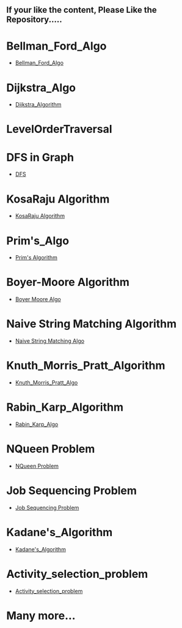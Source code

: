 ## If your like the content, Please Like the Repository.....

# Bellman_Ford_Algo
- <a href="https://github.com/grraghav120/Algorithms/blob/eae97d3abfd5ee336f35944d2f0034795552e654/Bellman_Ford_Algorithm.cpp">Bellman_Ford_Algo</a>
# Dijkstra_Algo
- <a href="https://github.com/grraghav120/Algorithms/blob/eae97d3abfd5ee336f35944d2f0034795552e654/Dijkstra_Algo.cpp">Dijkstra_Algorithm</a>
# LevelOrderTraversal
# DFS in Graph
- <a href="https://github.com/grraghav120/Algorithms/blob/1becf3edf30ee037700685e64ab35e9ca1ddce4b/DFS.cpp">DFS</a>
# KosaRaju Algorithm
- <a href="https://github.com/grraghav120/Algorithms/blob/0e7c45ffabf6c69f23f7217414774bdccd796bf4/Graph/KosarajuAlgo.cpp">KosaRaju Algorithm</a>
# Prim's_Algo
- <a href="https://github.com/grraghav120/Algorithms/blob/main/Prim's_Algo.cpp">Prim's Algorithm</a>
# Boyer-Moore Algorithm
- <a href="https://github.com/grraghav120/Algorithms/blob/80f4d68b1bfe609f54842af7ffc79a7dc9a501a3/boyer-moore-algo.cpp.cpp"> Boyer Moore Algo </a>
# Naive String Matching Algorithm
- <a href="https://github.com/grraghav120/Algorithms/blob/3a81e34861bf5e3af9a8dc7470c88c5b5ee882a4/Naive%20string%20matching%20algo.cpp"> Naive String Matching Algo </a>
# Knuth_Morris_Pratt_Algorithm
- <a href="https://github.com/grraghav120/Algorithms/blob/5fa65e16e94faa14f5895a4d5097395f6958423b/Knuth_Morris_Pratt_Algo.cpp">Knuth_Morris_Pratt_Algo</a>
# Rabin_Karp_Algorithm
- <a href="https://github.com/grraghav120/Algorithms/blob/88bc779e59f30f1df1271cecfb9afc106085af33/Rabin_Karp_Algo.cpp">Rabin_Karp_Algo</a>
# NQueen Problem
- <a href="https://github.com/grraghav120/Algorithms/blob/eae97d3abfd5ee336f35944d2f0034795552e654/Nqueen_Problem.cpp">NQueen Problem</a>
# Job Sequencing Problem
- <a href="https://github.com/grraghav120/Algorithms/blob/eae97d3abfd5ee336f35944d2f0034795552e654/Job%20Sequencing%20Problem.cpp">Job Sequencing Problem</a>
# Kadane's_Algorithm
- <a href="https://github.com/grraghav120/Algorithms/blob/eae97d3abfd5ee336f35944d2f0034795552e654/Kadane's_Algorithm.cpp">Kadane's_Algorithm</a>
# Activity_selection_problem
- <a href="https://github.com/grraghav120/Algorithms/blob/eae97d3abfd5ee336f35944d2f0034795552e654/Activity_selection_problem.cpp">Activity_selection_problem</a>
# Many more...
